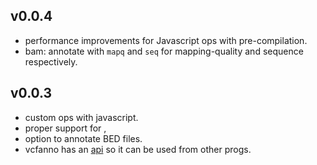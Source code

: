 v0.0.4
------
+ performance improvements for Javascript ops with pre-compilation.
+ bam: annotate with `mapq` and `seq` for mapping-quality and sequence respectively.

v0.0.3
------
+ custom ops with javascript.
+ proper support for <CNV>, <INV>
+ option to annotate BED files.
+ vcfanno has an [api](https://godoc.org/github.com/brentp/vcfanno/tree/api) so it can be
  used from other progs. 
